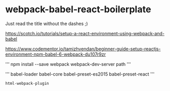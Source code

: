 # webpack-babel-react-boilerplate
Just read the title without the dashes ;)

https://scotch.io/tutorials/setup-a-react-environment-using-webpack-and-babel

https://www.codementor.io/tamizhvendan/beginner-guide-setup-reactjs-environment-npm-babel-6-webpack-du107r9zr

'''
npm install --save webpack webpack-dev-server path
'''

'''
babel-loader babel-core babel-preset-es2015 babel-preset-react
'''

```
html-webpack-plugin
```
